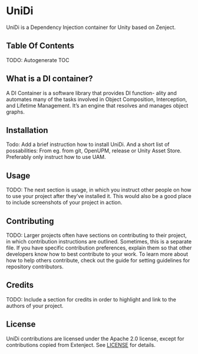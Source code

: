 # UniDi
UniDi is a Dependency Injection container for Unity based on Zenject.

## Table Of Contents
TODO: Autogenerate TOC

## What is a DI container?
A DI Container is a software library that provides DI function- ality and automates many of the tasks involved in Object Composition, Interception, and Lifetime Management. It’s an engine that resolves and manages object graphs.

## Installation
Todo: Add a brief instruction how to install UniDi. And a short list of possabilities: From eg. from git, OpenUPM, release or Unity Asset Store.
Preferably only instruct how to use UAM.

## Usage 
TODO: The next section is usage, in which you instruct other people on how to use your project after they’ve installed it. This would also be a good place to include screenshots of your project in action.

## Contributing
TODO: Larger projects often have sections on contributing to their project, in which contribution instructions are outlined. Sometimes, this is a separate file. If you have specific contribution preferences, explain them so that other developers know how to best contribute to your work. To learn more about how to help others contribute, check out the guide for setting guidelines for repository contributors.

## Credits
TODO: Include a section for credits in order to highlight and link to the authors of your project.

## License
UniDi contributions are licensed under the Apache 2.0 license, except for contributions copied from Extenject. See [LICENSE](https://github.com/Unreliant/UniDi/blob/master/LICENSE) for details.
